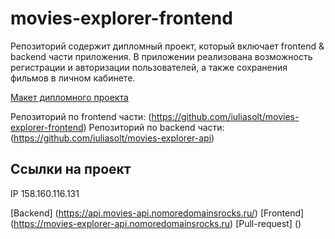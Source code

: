 # movies-explorer-frontend
Репозиторий содержит дипломный проект, который включает frontend & backend части приложения. 
В приложении реализована возможность регистрации и авторизации пользователей, а также сохранения фильмов в личном кабинете. 

[Макет дипломного проекта](https://www.figma.com/file/6FMWkB94wE7KTkcCgUXtnC/%D0%94%D0%B8%D0%BF%D0%BB%D0%BE%D0%BC%D0%BD%D1%8B%D0%B9-%D0%BF%D1%80%D0%BE%D0%B5%D0%BA%D1%82?type=design&node-id=1-7458&mode=design&t=Il5VdYiBLhUhJAaZ-0)

Репозиторий по frontend части: (https://github.com/iuliasolt/movies-explorer-frontend)
Репозиторий по backend части: (https://github.com/iuliasolt/movies-explorer-api)

## Ссылки на проект 
 IP 158.160.116.131

[Backend] (https://api.movies-api.nomoredomainsrocks.ru/)
[Frontend] (https://movies-explorer-api.nomoredomainsrocks.ru)
[Pull-request] ()